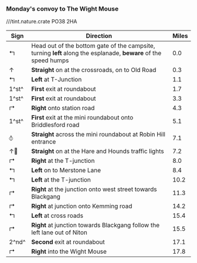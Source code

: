 ### Monday's convoy to The Wight Mouse

///tint.nature.crate PO38 2HA

| Sign              | Direction                                                                                                        | Miles |
| ----------------- | ---------------------------------------------------------------------------------------------------------------- | ----- |
| &#x21b0;          | Head out of the bottom gate of the campsite, turning **left** along the esplanade, **beware** of the speed humps | 0.0   |
| &#x2191;          | **Straight** on at the crossroads, on to Old Road                                                                | 0.3   |
| &#x21b0;          | **Left** at T-Junction                                                                                           | 1.1   |
| 1^st^             | **First** exit at roundabout                                                                                     | 1.7   |
| 1^st^             | **First** exit at roundabout                                                                                     | 3.3   |
| &#x21b1;          | **Right** onto station road                                                                                      | 4.3   |
| 1^st^             | **First** exit at the mini roundabout onto Briddlesford road                                                     | 5.1   |
| &#x29BD;          | **Straight** across the mini roundabout at Robin Hill entrance                                                   | 7.1   |
| &#x2191;&#x1F6A6; | **Straight** on at the Hare and Hounds traffic lights                                                            | 7.2   |
| &#x21b1;          | **Right** at the T-junction                                                                                      | 8.0   |
| &#x21b0;          | **Left** on to Merstone Lane                                                                                     | 8.4   |
| &#x21b0;          | **Left** at the T-junction                                                                                       | 10.2  |
| &#x21b1;          | **Right** at the junction onto west street towards Blackgang                                                     | 11.3  |
| &#x21b1;          | **Right** at junction onto Kemming road                                                                           | 14.2  |
| &#x21b0;          | **Left** at cross roads                                                                                          | 15.4  |
| &#x21b1;          | **Right** at junction towards Blackgang follow the left lane out of Niton                                        | 15.5  |
| 2^nd^             | **Second** exit at roundabout                                                                                    | 17.1  |
| &#x21b1;          | **Right** into the Wight Mouse                                                                                   | 17.8  |
